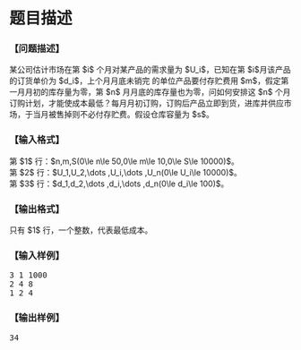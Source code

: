 # 题目描述


<h3>
【问题描述】
</h3>
<p>
某公司估计市场在第 $i$ 个月对某产品的需求量为 $U_i$，已知在第 $i$月该产品的订货单价为 $d_i$，上个月月底未销完 的单位产品要付存贮费用 $m$，假定第一月月初的库存量为零，第 $n$ 月月底的库存量也为零，问如何安排这 $n$ 个月订购计划，才能使成本最低？每月月初订购，订购后产品立即到货，进库并供应市场，于当月被售掉则不必付存贮费。假设仓库容量为 $s$。
</p>
<h3>
【输入格式】
</h3>
<p>
第 $1$ 行：$n,m,S(0\le n\le 50,0\le m\le 10,0\le S\le 10000)$。<br/>
第 $2$ 行：$U_1,U_2,\dots ,U_i,\dots ,U_n(0\le U_i\le 10000)$。<br/>
第 $3$ 行：$d_1,d_2,\dots ,d_i,\dots ,d_n(0\le d_i\le 100)$。
</p>
<h3>
【输出格式】
</h3>
<p>
只有 $1$ 行，一个整数，代表最低成本。
</p>
<h3>
【输入样例】
</h3>
<pre>3 1 1000
2 4 8
1 2 4
</pre>
<h3>
【输出样例】
</h3>
<pre>34
</pre>
